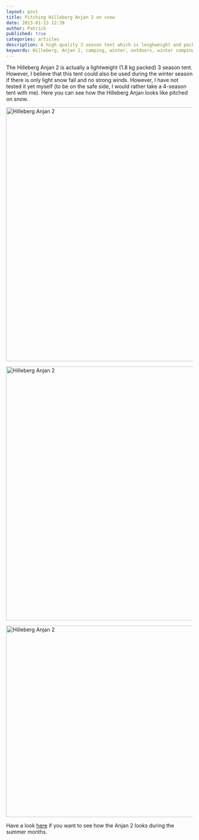 ```yaml
---
layout: post
title: Pitching Hilleberg Anjan 2 on snow
date: 2013-01-13 12:39
author: Patrick
published: true
categories: articles
description: A high quality 3 season tent which is leighweight and packs small
keywords: Hilleberg, Anjan 2, camping, winter, outdoors, winter camping
---
```

The Hilleberg Anjan 2 is actually a lightweight (1.8 kg packed) 3 season tent. However, I believe that this tent could also be used during the winter season if there is only light snow fall and no strong winds. However, I have not tested it yet myself (to be on the safe side, I would rather take a 4-season tent with me). Here you can see how the Hilleberg Anjan looks like pitched on snow.

<a href="https://www.flickr.com/photos/90204224@N07/8375204505"><img src="https://farm9.staticflickr.com/8326/8375204505_0d31ecaa55_b.jpg" width="1024" height="683" alt="Hilleberg Anjan 2"></a><!--more-->

<a href="https://www.flickr.com/photos/90204224@N07/8375200389" title="Hilleberg Anjan 2"><img src="https://farm9.staticflickr.com/8044/8375200389_b7e26ba15e_b.jpg" width="1024" height="683" alt="Hilleberg Anjan 2"></a>

<a href="https://www.flickr.com/photos/90204224@N07/8375257223" title="Hilleberg Anjan 2"><img src="https://farm9.staticflickr.com/8516/8375257223_013784b736_b.jpg" width="1024" height="515" alt="Hilleberg Anjan 2"></a>

Have a look <a href="http://hikeventures.com/gear-review-hilleberg-anjan-for-the-summer/" target="_self">here</a> if you want to see how the Anjan 2 looks during the summer months.
